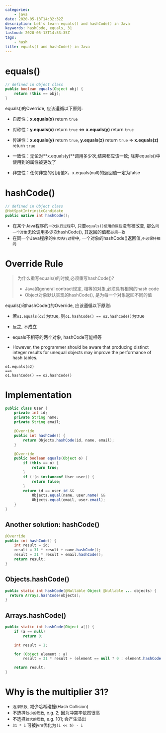 ```yaml
---
categories:
    - java
date: 2020-05-13T14:32:32Z
description: Let's learn equals() and hashCode() in Java
keywords: hashCode, equals, 31
lastmod: 2020-05-13T14:53:35Z
tags:
    - hash
title: equals() and hashCode() in Java
---
```




# equals()

```java
// defined in Object class
public boolean equals(Object obj) {
	return (this == obj);
}
```

equals()的Override, 应该遵循以下原则:

- 自反性：**x.equals(x)** return `true`

- 对称性：**y.equals(x)** return `true` <=> **x.equals(y)** return `true`

- 传递性：**x.equals(y)** return `true`, **y.equals(z)** return `true` => **x.equals(z)** return `true`

- 一致性：无论对**x.equals(y)**调用多少次,结果都应该一致; 除非equals()中使用到的属性被更改了

- 非空性：任何非空的引用值X，x.equals(null)的返回值一定为false

# hashCode()

```java
// defined in Object class
@HotSpotIntrinsicCandidate
public native int hashCode();
```

- 在某个Java程序的`一次执行过程`中, 只要`equals()使用的属性`没有被改变, 那么`同一个对象`无论调用多少次hashCode(), 其返回的值都`必须一致`
- 在同一个Java程序的`多次执行过程`中, 一个对象的hashCode()返回值,`不必保持相同`

# Override Rule

> 为什么重写equals()的时候,必须重写hashCode()?
>
>   - Java的general contract规定, 相等的对象,必须具有相同的hash code
>   - Object对象默认实现的hashCode(), 是为每一个对象返回不同的值

equals()和hashCode()的Override, 应该遵循以下原则:

- 若`o1.equals(o2)`为true, 则`o1.hashCode() == o2.hashCode()`为true

- 反之, 不成立

- equals不相等的两个对象, hashCode可能相等

- However, the programmer should be aware that producing distinct integer results for unequal objects may improve the performance of hash tables.

```text
o1.equals(o2)
==>
o1.hashCode() == o2.hashCode()
```

# Implementation

```java
public class User {
    private int id;
    private String name;
    private String email;

    @Override
    public int hashCode() {
        return Objects.hashCode(id, name, email);
    }

    @Override
    public boolean equals(Object o) {
        if (this == o) {
            return true;
        }
        if (!(o instanceof User user)) {
            return false;
        }
        return id == user.id &&
            Objects.equal(name, user.name) &&
            Objects.equal(email, user.email);
    }
}
```

## Another solution: hashCode()

```java
@Override
public int hashCode() {
    int result = id;
    result = 31 * result + name.hashCode();
    result = 31 * result + email.hashCode();
    return result;
}
```

## Objects.hashCode()

```java
public static int hashCode(@Nullable Object @Nullable ... objects) {
  return Arrays.hashCode(objects);
}
```

## Arrays.hashCode()

```java
public static int hashCode(Object a[]) {
    if (a == null)
        return 0;

    int result = 1;

    for (Object element : a)
        result = 31 * result + (element == null ? 0 : element.hashCode());

    return result;
}
```

# Why is the multiplier 31?

- `选择质数`, 减少哈希碰撞(Hash Collision)
- 不选择`较小的质数`, e.g. 2; 因为冲突率依然很高
- 不选择`较大的质数`, e.g. 101; 会产生溢出
- `31 * i` 可被jvm优化为`(i << 5) - i`

